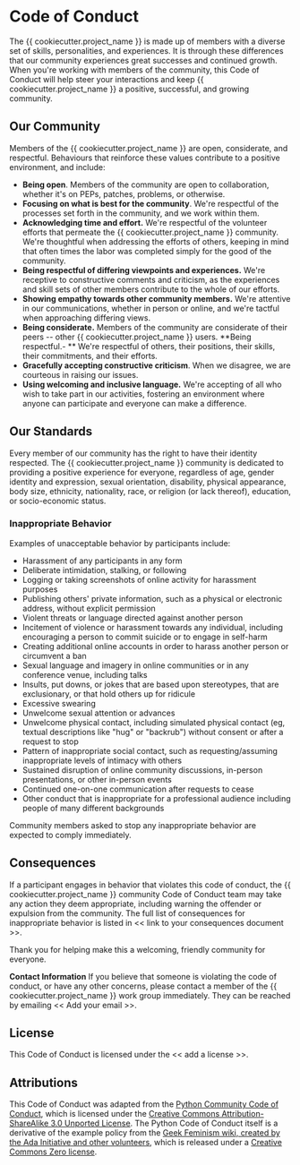 # Code of Conduct

The {{ cookiecutter.project_name }} is made up of members with a diverse set of
skills, personalities, and experiences. It is through these differences that our
community experiences great successes and continued growth. When you're working
with members of the community, this Code of Conduct will help steer your
interactions and keep {{ cookiecutter.project_name }} a positive, successful,
and growing community.

## Our Community

Members of the {{ cookiecutter.project_name }} are open, considerate, and
respectful. Behaviours that reinforce these values contribute to a positive
environment, and include:

- **Being open**. Members of the community are open to collaboration, whether
  it's on PEPs, patches, problems, or otherwise.
- **Focusing on what is best for the community**. We're respectful of the
  processes set forth in the community, and we work within them.
- **Acknowledging time and effort.** We're respectful of the volunteer efforts
  that permeate the {{ cookiecutter.project_name }} community. We're thoughtful
  when addressing the efforts of others, keeping in mind that often times the
  labor was completed simply for the good of the community.
- **Being respectful of differing viewpoints and experiences.** We're receptive
  to constructive comments and criticism, as the experiences and skill sets of
  other members contribute to the whole of our efforts.
- **Showing empathy towards other community members.** We're attentive in our
  communications, whether in person or online, and we're tactful when
  approaching differing views.
- **Being considerate.** Members of the community are considerate of their peers
  -- other {{ cookiecutter.project_name }} users. **Being respectful.- ** We're
  respectful of others, their positions, their skills, their commitments, and
  their efforts.
- **Gracefully accepting constructive criticism**. When we disagree, we are
  courteous in raising our issues.
- **Using welcoming and inclusive language.** We're accepting of all who wish to
  take part in our activities, fostering an environment where anyone can
  participate and everyone can make a difference.

## Our Standards

Every member of our community has the right to have their identity respected.
The {{ cookiecutter.project_name }} community is dedicated to providing a
positive experience for everyone, regardless of age, gender identity and
expression, sexual orientation, disability, physical appearance, body size,
ethnicity, nationality, race, or religion (or lack thereof), education, or
socio-economic status.

### Inappropriate Behavior

Examples of unacceptable behavior by participants include:

- Harassment of any participants in any form
- Deliberate intimidation, stalking, or following
- Logging or taking screenshots of online activity for harassment purposes
- Publishing others' private information, such as a physical or electronic
  address, without explicit permission
- Violent threats or language directed against another person
- Incitement of violence or harassment towards any individual, including
  encouraging a person to commit suicide or to engage in self-harm
- Creating additional online accounts in order to harass another person or
  circumvent a ban
- Sexual language and imagery in online communities or in any conference venue,
  including talks
- Insults, put downs, or jokes that are based upon stereotypes, that are
  exclusionary, or that hold others up for ridicule
- Excessive swearing
- Unwelcome sexual attention or advances
- Unwelcome physical contact, including simulated physical contact (eg, textual
  descriptions like "hug" or "backrub") without consent or after a request to
  stop
- Pattern of inappropriate social contact, such as requesting/assuming
  inappropriate levels of intimacy with others
- Sustained disruption of online community discussions, in-person presentations,
  or other in-person events
- Continued one-on-one communication after requests to cease
- Other conduct that is inappropriate for a professional audience including
  people of many different backgrounds

Community members asked to stop any inappropriate behavior are expected to
comply immediately.

## Consequences

If a participant engages in behavior that violates this code of conduct, the
{{ cookiecutter.project_name }} community Code of Conduct team may take any
action they deem appropriate, including warning the offender or expulsion from
the community. The full list of consequences for inappropriate behavior is
listed in << link to your consequences document >>.

Thank you for helping make this a welcoming, friendly community for everyone.

**Contact Information** If you believe that someone is violating the code of
conduct, or have any other concerns, please contact a member of the
{{ cookiecutter.project_name }} work group immediately. They can be reached by
emailing << Add your email >>.

## License

This Code of Conduct is licensed under the << add a license >>.

## Attributions

This Code of Conduct was adapted from the
[Python Community Code of Conduct](https://www.python.org/psf/conduct/), which
is licensed under the
[Creative Commons Attribution-ShareAlike 3.0 Unported License](https://creativecommons.org/licenses/by-sa/3.0/).
The Python Code of Conduct itself is a derivative of the example policy from the
[Geek Feminism wiki, created by the Ada Initiative and other volunteers](http://geekfeminism.wikia.com/wiki/Conference_anti-harassment/Policy),
which is released under a
[Creative Commons Zero license](https://creativecommons.org/publicdomain/zero/1.0/).
